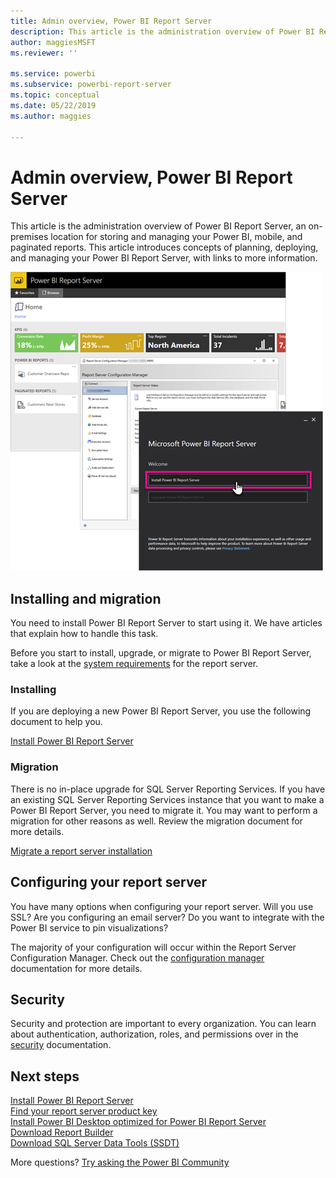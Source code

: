 ```yaml
---
title: Admin overview, Power BI Report Server
description: This article is the administration overview of Power BI Report Server, an on-premises location for storing and managing your Power BI, mobile, and paginated reports.
author: maggiesMSFT
ms.reviewer: ''

ms.service: powerbi
ms.subservice: powerbi-report-server
ms.topic: conceptual
ms.date: 05/22/2019
ms.author: maggies

---
```

# Admin overview, Power BI Report Server
This article is the administration overview of Power BI Report Server, an on-premises location for storing and managing your Power BI, mobile, and paginated reports. This article introduces concepts of planning, deploying, and managing your Power BI Report Server, with links to more information.

![Screenshot of Power B I Report Server showing sign in options.](media/admin-handbook-overview/admin-handbook.png)
 
## Installing and migration
You need to install Power BI Report Server to start using it. We have articles that explain how to handle this task.

Before you start to install, upgrade, or migrate to Power BI Report Server, take a look at the [system requirements](system-requirements.md) for the report server.

### Installing
If you are deploying a new Power BI Report Server, you use the following document to help you. 

[Install Power BI Report Server](install-report-server.md)

### Migration
There is no in-place upgrade for SQL Server Reporting Services. If you have an existing SQL Server Reporting Services instance that you want to make a Power BI Report Server, you need to migrate it. You may want to perform a migration for other reasons as well. Review the migration document for more details.

[Migrate a report server installation](migrate-report-server.md)

## Configuring your report server
You have many options when configuring your report server. Will you use SSL? Are you configuring an email server? Do you want to integrate with the Power BI service to pin visualizations?

The majority of your configuration will occur within the Report Server Configuration Manager. Check out the [configuration manager](/sql/reporting-services/install-windows/reporting-services-configuration-manager-native-mode) documentation for more details.

## Security
Security and protection are important to every organization. You can learn about authentication, authorization, roles, and permissions over in the [security](/sql/reporting-services/security/reporting-services-security-and-protection) documentation.

## Next steps
[Install Power BI Report Server](install-report-server.md)  
[Find your report server product key](find-product-key.md)  
[Install Power BI Desktop optimized for Power BI Report Server](install-powerbi-desktop.md)  
[Download Report Builder](https://www.microsoft.com/download/details.aspx?id=53613)  
[Download SQL Server Data Tools (SSDT)](/sql/ssdt/download-sql-server-data-tools-ssdt)

More questions? [Try asking the Power BI Community](https://community.powerbi.com/)